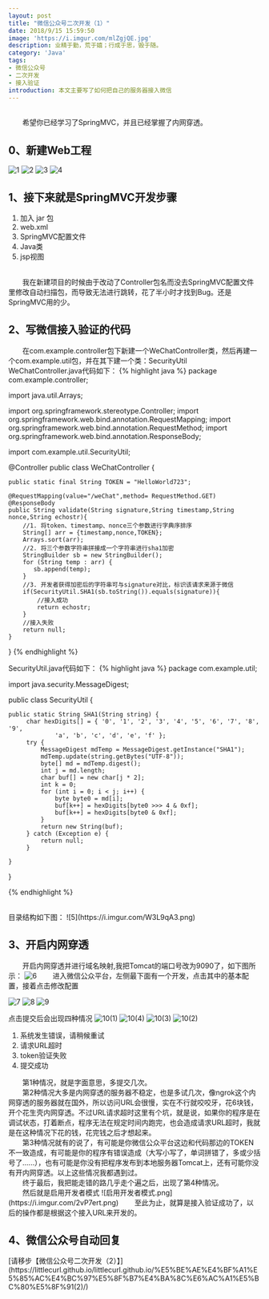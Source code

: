 ```yaml
---
layout: post
title: "微信公众号二次开发（1）"
date: 2018/9/15 15:59:50  
image: 'https://i.imgur.com/mlZgjQE.jpg'
description: 业精于勤，荒于嬉；行成于思，毁于随。
category: 'Java'
tags:
- 微信公众号
- 二次开发
- 接入验证
introduction: 本文主要写了如何把自己的服务器接入微信
---
```

<br />
&emsp;&emsp;希望你已经学习了SpringMVC，并且已经掌握了内网穿透。

<h2>0、新建Web工程</h2>

![1](https://i.imgur.com/zPr6IR7.png)
![2](https://i.imgur.com/APcOWCO.png)
![3](https://i.imgur.com/Cc28vVa.png)
![4](https://i.imgur.com/t15DtDF.png)
<br />

<h2>1、接下来就是SpringMVC开发步骤</h2>

<ol>
	<li>加入 jar 包</li>
	<li>web.xml</li>
	<li>SpringMVC配置文件</li>
	<li>Java类</li>
	<li>jsp视图</li>
</ol>
<br />
&emsp;&emsp;我在新建项目的时候由于改动了Controller包名而没去SpringMVC配置文件里修改自动扫描包，而导致无法进行跳转，花了半小时才找到Bug。还是SpringMVC用的少。

<h2>2、写微信接入验证的代码</h2>

&emsp;&emsp;在com.example.controller包下新建一个WeChatController类，然后再建一个com.example.util包，并在其下建一个类：SecurityUtil
<br />
WeChatController.java代码如下：
{% highlight java %}
package com.example.controller;

import java.util.Arrays;

import org.springframework.stereotype.Controller;
import org.springframework.web.bind.annotation.RequestMapping;
import org.springframework.web.bind.annotation.RequestMethod;
import org.springframework.web.bind.annotation.ResponseBody;

import com.example.util.SecurityUtil;

@Controller
public class WeChatController {
		
	public static final String TOKEN = "HelloWorld723";
	
    @RequestMapping(value="/weChat",method= RequestMethod.GET)
    @ResponseBody
    public String validate(String signature,String timestamp,String nonce,String echostr){
        //1. 将token、timestamp、nonce三个参数进行字典序排序
        String[] arr = {timestamp,nonce,TOKEN};
        Arrays.sort(arr);
        //2. 将三个参数字符串拼接成一个字符串进行sha1加密
        StringBuilder sb = new StringBuilder();
        for (String temp : arr) {
           sb.append(temp);
        }
        //3. 开发者获得加密后的字符串可与signature对比，标识该请求来源于微信
        if(SecurityUtil.SHA1(sb.toString()).equals(signature)){
            //接入成功
            return echostr;
        }
        //接入失败
        return null;
    }
}
{% endhighlight %}

SecurityUtil.java代码如下：
{% highlight java %}
package com.example.util;

import java.security.MessageDigest;

public class SecurityUtil {

	public static String SHA1(String string) {
		 char hexDigits[] = { '0', '1', '2', '3', '4', '5', '6', '7', '8', '9',  
                 'a', 'b', 'c', 'd', 'e', 'f' };  
         try {  
			 MessageDigest mdTemp = MessageDigest.getInstance("SHA1");  
			 mdTemp.update(string.getBytes("UTF-8"));  
			 byte[] md = mdTemp.digest();  
			 int j = md.length;  
			 char buf[] = new char[j * 2];  
             int k = 0;  
             for (int i = 0; i < j; i++) {  
	             byte byte0 = md[i];  
	             buf[k++] = hexDigits[byte0 >>> 4 & 0xf];  
	             buf[k++] = hexDigits[byte0 & 0xf];  
             }  
             return new String(buf);  
         } catch (Exception e) {  
        	 return null;  
         } 
		
	}

}

{% endhighlight %}

<br />
目录结构如下图：
![5](https://i.imgur.com/W3L9qA3.png)

<h2>3、开启内网穿透</h2>

&emsp;&emsp;开启内网穿透并进行域名映射,我把Tomcat的端口号改为9090了，如下图所示：
![6](https://i.imgur.com/VYPPEXa.png)
&emsp;&emsp;进入微信公众平台，左侧最下面有一个开发，点击其中的基本配置，接着点击修改配置

![7](https://i.imgur.com/KsRVEo5.png)
![8](https://i.imgur.com/e95k8K9.png)
![9](https://i.imgur.com/4ZFPtZ8.png)

点击提交后会出现四种情况
![10(1)](https://i.imgur.com/D5vXGsG.png)
![10(4)](https://i.imgur.com/NzKP3Lc.png)
![10(3)](https://i.imgur.com/6okBzck.png)
![10(2)](https://i.imgur.com/u0KXKeX.png)
<ol>
	<li>系统发生错误，请稍候重试</li>
	<li>请求URL超时</li>
	<li>token验证失败</li>
	<li>提交成功</li>
</ol>
&emsp;&emsp;第1种情况，就是字面意思，多提交几次。
<br />
&emsp;&emsp;第2种情况大多是内网穿透的服务器不稳定，也是多试几次，像ngrok这个内网穿透的服务器就在国外，所以访问URL会很慢，实在不行就咬咬牙，花6块钱，开个花生壳内网穿透。不过URL请求超时这里有个坑，就是说，如果你的程序是在调试状态，打着断点，程序无法在规定时间内跑完，也会造成请求URL超时，我就是在这种情况下花的钱，花完钱之后才想起来。
<br />
&emsp;&emsp;第3种情况就有的说了，有可能是你微信公众平台这边和代码那边的TOKEN不一致造成，有可能是你的程序有错误造成（大写小写了，单词拼错了，多或少括号了......），也有可能是你没有把程序发布到本地服务器Tomcat上，还有可能你没有开内网穿透。以上这些情况我都遇到过。
<br />
&emsp;&emsp;终于最后，我把能走错的路几乎走个遍之后，出现了第4种情况。
<br />
&emsp;&emsp;然后就是启用开发者模式
![启用开发者模式.png](https://i.imgur.com/2vP7ert.png)
&emsp;&emsp;至此为止，就算是接入验证成功了，以后的操作都是根据这个接入URL来开发的。
<h2>4、微信公众号自动回复</h2>
[请移步【微信公众号二次开发（2）】](https://littlecurl.github.io/littlecurl.github.io/%E5%BE%AE%E4%BF%A1%E5%85%AC%E4%BC%97%E5%8F%B7%E4%BA%8C%E6%AC%A1%E5%BC%80%E5%8F%91(2)/)